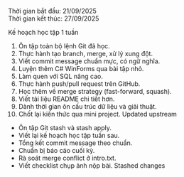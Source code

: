 Thời gian bắt đầu: 21/09/2025  
Thời gian kết thúc: 27/09/2025  

Kế hoạch học tập 1 tuần
1. Ôn tập toàn bộ lệnh Git đã học.
2. Thực hành tạo branch, merge, xử lý xung đột.
3. Viết commit message chuẩn mực, có ngữ nghĩa.
4. Luyện thêm C# WinForms qua bài tập nhỏ.
5. Làm quen với SQL nâng cao.
6. Thực hành push/pull request trên GitHub.
7. Học thêm về merge strategy (fast-forward, squash).
8. Viết tài liệu README chi tiết hơn.
9. Dành thời gian ôn cấu trúc dữ liệu và giải thuật.
10. Chốt lại kiến thức qua mini project.
Updated upstream
- Ôn tập Git stash và stash apply.
- Viết lại kế hoạch học tập tuần sau.
- Tổng kết commit message theo chuẩn.
- Chuẩn bị báo cáo cuối kỳ.
- Rà soát merge conflict ở intro.txt.
- Viết checklist chụp ảnh nộp bài.
Stashed changes
